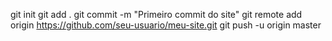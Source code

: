 git init
git add .
git commit -m "Primeiro commit do site"
git remote add origin https://github.com/seu-usuario/meu-site.git
git push -u origin master
